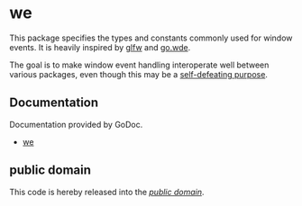 we
==

This package specifies the types and constants commonly used for window events.
It is heavily inspired by [glfw][] and [go.wde][].

The goal is to make window event handling interoperate well between various
packages, even though this may be a [self-defeating purpose][].

[glfw]: https://github.com/glfw/glfw/
[go.wde]: https://github.com/skelterjohn/go.wde/
[self-defeating purpose]: https://xkcd.com/927/

Documentation
-------------

Documentation provided by GoDoc.

   - [we][]

[we]: http://godoc.org/github.com/mewmew/we

public domain
-------------

This code is hereby released into the *[public domain][]*.

[public domain]: https://creativecommons.org/publicdomain/zero/1.0/
